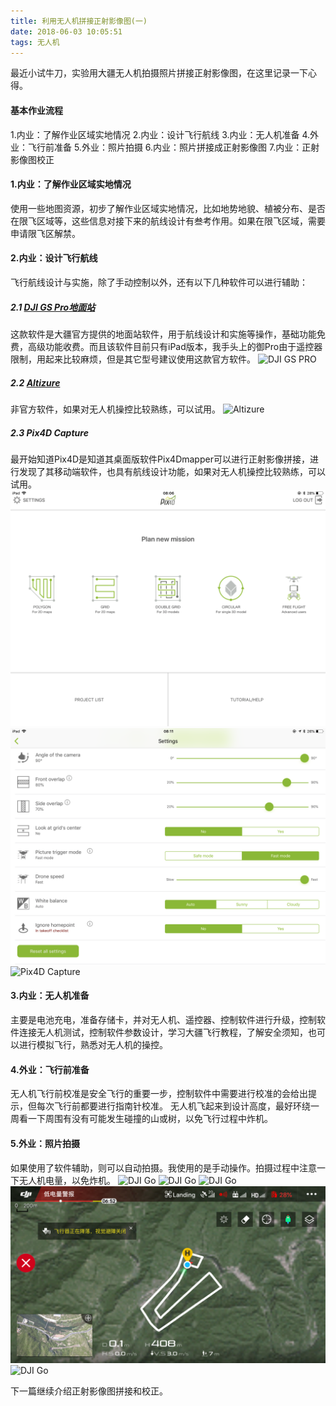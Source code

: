 ```yaml
---
title: 利用无人机拼接正射影像图(一)
date: 2018-06-03 10:05:51
tags: 无人机
---
```


最近小试牛刀，实验用大疆无人机拍摄照片拼接正射影像图，在这里记录一下心得。

#### 基本作业流程
1.内业：了解作业区域实地情况
2.内业：设计飞行航线
3.内业：无人机准备
4.外业：飞行前准备
5.外业：照片拍摄
6.内业：照片拼接成正射影像图
7.内业：正射影像图校正

#### 1.内业：了解作业区域实地情况
使用一些地图资源，初步了解作业区域实地情况，比如地势地貌、植被分布、是否在限飞区域等，这些信息对接下来的航线设计有叁考作用。如果在限飞区域，需要申请限飞区解禁。

#### 2.内业：设计飞行航线
飞行航线设计与实施，除了手动控制以外，还有以下几种软件可以进行辅助：
##### 2.1 [DJI GS Pro地面站](https://www.dji.com/cn/ground-station-pro)
这款软件是大疆官方提供的地面站软件，用于航线设计和实施等操作，基础功能免费，高级功能收费。而且该软件目前只有iPad版本，我手头上的御Pro由于遥控器限制，用起来比较麻烦，但是其它型号建议使用这款官方软件。
![DJI GS PRO](dronephotoscreatedom1/IMG_0223.PNG)

##### 2.2 [Altizure](https://www.altizure.cn/mobile)
非官方软件，如果对无人机操控比较熟练，可以试用。
![Altizure](dronephotoscreatedom1/IMG_0231.PNG)

##### 2.3 Pix4D Capture
最开始知道Pix4D是知道其桌面版软件Pix4Dmapper可以进行正射影像拼接，进行发现了其移动端软件，也具有航线设计功能，如果对无人机操控比较熟练，可以试用。
![Pix4D Capture](dronephotoscreatedom1/IMG_0233.PNG)
![Pix4D Capture](dronephotoscreatedom1/IMG_0234.PNG)
![Pix4D Capture](dronephotoscreatedom1/IMG_0235.PNG)

#### 3.内业：无人机准备
主要是电池充电，准备存储卡，并对无人机、遥控器、控制软件进行升级，控制软件连接无人机测试，控制软件参数设计，学习大疆飞行教程，了解安全须知，也可以进行模拟飞行，熟悉对无人机的操控。

#### 4.外业：飞行前准备
无人机飞行前校准是安全飞行的重要一步，控制软件中需要进行校准的会给出提示，但每次飞行前都要进行指南针校准。
无人机飞起来到设计高度，最好环绕一周看一下周围有没有可能发生碰撞的山或树，以免飞行过程中炸机。

#### 5.外业：照片拍摄
如果使用了软件辅助，则可以自动拍摄。我使用的是手动操作。拍摄过程中注意一下无人机电量，以免炸机。
![DJI Go](dronephotoscreatedom1/IMG_6196.PNG)
![DJI Go](dronephotoscreatedom1/IMG_6197.PNG)
![DJI Go](dronephotoscreatedom1/IMG_6198.PNG)
![DJI Go](dronephotoscreatedom1/IMG_6199.PNG)
![DJI Go](dronephotoscreatedom1/IMG_6200.PNG)

下一篇继续介绍正射影像图拼接和校正。